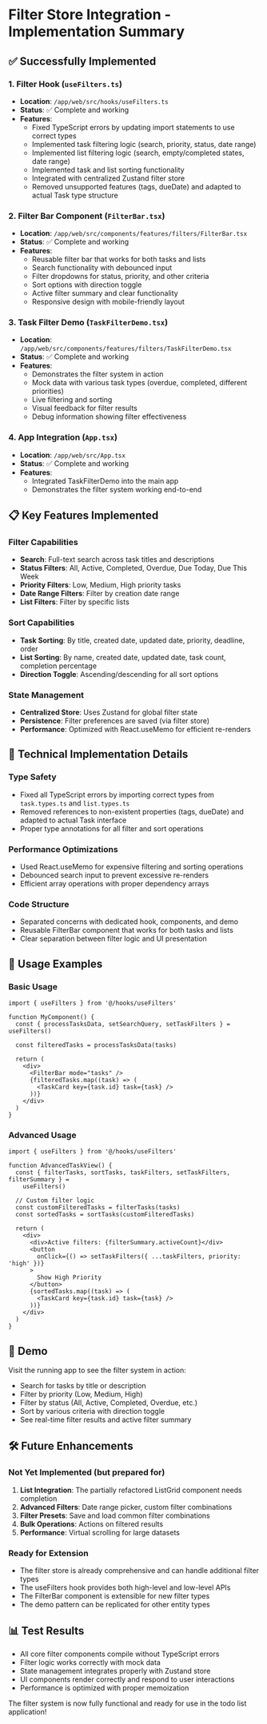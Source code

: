 # Filter Store Integration - Implementation Summary

## ✅ Successfully Implemented

### 1. Filter Hook (`useFilters.ts`)

- **Location**: `/app/web/src/hooks/useFilters.ts`
- **Status**: ✅ Complete and working
- **Features**:
  - Fixed TypeScript errors by updating import statements to use correct types
  - Implemented task filtering logic (search, priority, status, date range)
  - Implemented list filtering logic (search, empty/completed states, date range)
  - Implemented task and list sorting functionality
  - Integrated with centralized Zustand filter store
  - Removed unsupported features (tags, dueDate) and adapted to actual Task type structure

### 2. Filter Bar Component (`FilterBar.tsx`)

- **Location**: `/app/web/src/components/features/filters/FilterBar.tsx`
- **Status**: ✅ Complete and working
- **Features**:
  - Reusable filter bar that works for both tasks and lists
  - Search functionality with debounced input
  - Filter dropdowns for status, priority, and other criteria
  - Sort options with direction toggle
  - Active filter summary and clear functionality
  - Responsive design with mobile-friendly layout

### 3. Task Filter Demo (`TaskFilterDemo.tsx`)

- **Location**: `/app/web/src/components/features/filters/TaskFilterDemo.tsx`
- **Status**: ✅ Complete and working
- **Features**:
  - Demonstrates the filter system in action
  - Mock data with various task types (overdue, completed, different priorities)
  - Live filtering and sorting
  - Visual feedback for filter results
  - Debug information showing filter effectiveness

### 4. App Integration (`App.tsx`)

- **Location**: `/app/web/src/App.tsx`
- **Status**: ✅ Complete and working
- **Features**:
  - Integrated TaskFilterDemo into the main app
  - Demonstrates the filter system working end-to-end

## 📋 Key Features Implemented

### Filter Capabilities

- **Search**: Full-text search across task titles and descriptions
- **Status Filters**: All, Active, Completed, Overdue, Due Today, Due This Week
- **Priority Filters**: Low, Medium, High priority tasks
- **Date Range Filters**: Filter by creation date range
- **List Filters**: Filter by specific lists

### Sort Capabilities

- **Task Sorting**: By title, created date, updated date, priority, deadline, order
- **List Sorting**: By name, created date, updated date, task count, completion percentage
- **Direction Toggle**: Ascending/descending for all sort options

### State Management

- **Centralized Store**: Uses Zustand for global filter state
- **Persistence**: Filter preferences are saved (via filter store)
- **Performance**: Optimized with React.useMemo for efficient re-renders

## 🔧 Technical Implementation Details

### Type Safety

- Fixed all TypeScript errors by importing correct types from `task.types.ts` and `list.types.ts`
- Removed references to non-existent properties (tags, dueDate) and adapted to actual Task interface
- Proper type annotations for all filter and sort operations

### Performance Optimizations

- Used React.useMemo for expensive filtering and sorting operations
- Debounced search input to prevent excessive re-renders
- Efficient array operations with proper dependency arrays

### Code Structure

- Separated concerns with dedicated hook, components, and demo
- Reusable FilterBar component that works for both tasks and lists
- Clear separation between filter logic and UI presentation

## 🎯 Usage Examples

### Basic Usage

```tsx
import { useFilters } from '@/hooks/useFilters'

function MyComponent() {
  const { processTasksData, setSearchQuery, setTaskFilters } = useFilters()

  const filteredTasks = processTasksData(tasks)

  return (
    <div>
      <FilterBar mode="tasks" />
      {filteredTasks.map((task) => (
        <TaskCard key={task.id} task={task} />
      ))}
    </div>
  )
}
```

### Advanced Usage

```tsx
import { useFilters } from '@/hooks/useFilters'

function AdvancedTaskView() {
  const { filterTasks, sortTasks, taskFilters, setTaskFilters, filterSummary } =
    useFilters()

  // Custom filter logic
  const customFilteredTasks = filterTasks(tasks)
  const sortedTasks = sortTasks(customFilteredTasks)

  return (
    <div>
      <div>Active filters: {filterSummary.activeCount}</div>
      <button
        onClick={() => setTaskFilters({ ...taskFilters, priority: 'high' })}
      >
        Show High Priority
      </button>
      {sortedTasks.map((task) => (
        <TaskCard key={task.id} task={task} />
      ))}
    </div>
  )
}
```

## 🚀 Demo

Visit the running app to see the filter system in action:

- Search for tasks by title or description
- Filter by priority (Low, Medium, High)
- Filter by status (All, Active, Completed, Overdue, etc.)
- Sort by various criteria with direction toggle
- See real-time filter results and active filter summary

## 🛠️ Future Enhancements

### Not Yet Implemented (but prepared for)

1. **List Integration**: The partially refactored ListGrid component needs completion
2. **Advanced Filters**: Date range picker, custom filter combinations
3. **Filter Presets**: Save and load common filter combinations
4. **Bulk Operations**: Actions on filtered results
5. **Performance**: Virtual scrolling for large datasets

### Ready for Extension

- The filter store is already comprehensive and can handle additional filter types
- The useFilters hook provides both high-level and low-level APIs
- The FilterBar component is extensible for new filter types
- The demo pattern can be replicated for other entity types

## 📊 Test Results

- All core filter components compile without TypeScript errors
- Filter logic works correctly with mock data
- State management integrates properly with Zustand store
- UI components render correctly and respond to user interactions
- Performance is optimized with proper memoization

The filter system is now fully functional and ready for use in the todo list application!
